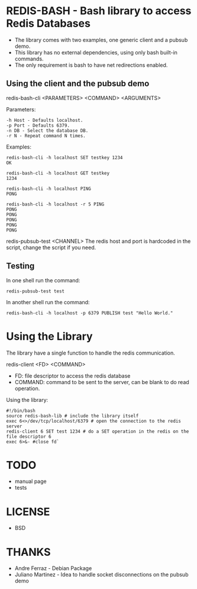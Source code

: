 # REDIS-BASH - Bash library to access Redis Databases
* The library comes with two examples, one generic client and a pubsub demo.
* This library has no external dependencies, using only bash built-in commands.
* The only requirement is bash to have net redirections enabled.

## Using the client and the pubsub demo
redis-bash-cli \<PARAMETERS\> \<COMMAND\> \<ARGUMENTS\>

Parameters:

	-h Host - Defaults localhost.
	-p Port - Defaults 6379.
	-n DB - Select the database DB.
	-r N - Repeat command N times.
	
Examples:

	redis-bash-cli -h localhost SET testkey 1234
	OK
	
	redis-bash-cli -h localhost GET testkey
	1234
	
	redis-bash-cli -h localhost PING
	PONG
	
	redis-bash-cli -h localhost -r 5 PING
	PONG
	PONG
	PONG
	PONG
	PONG
	
redis-pubsub-test \<CHANNEL\>
	The redis host and port is hardcoded in the script, change the script if you need.
	
## Testing
In one shell run the command:

	redis-pubsub-test test

In another shell run the command:

	redis-bash-cli -h localhost -p 6379 PUBLISH test "Hello World."
	
# Using the Library
The library have a single function to handle the redis communication.

redis-client \<FD\> \<COMMAND\>

* FD: file descriptor to access the redis database
* COMMAND: command to be sent to the server, can be blank to do read operation.

Using the library:

	#!/bin/bash
	source redis-bash-lib # include the library itself
	exec 6<>/dev/tcp/localhost/6379 # open the connection to the redis server
	redis-client 6 SET test 1234 # do a SET operation in the redis on the file descriptor 6
	exec 6>&- #close fd`


TODO
====
* manual page
* tests

LICENSE
=======
* BSD

THANKS
======
* Andre Ferraz - Debian Package
* Juliano Martinez - Idea to handle socket disconnections on the pubsub demo